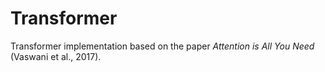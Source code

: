 # Transformer

Transformer implementation based on the paper _Attention is All You Need_ (Vaswani et al., 2017).
